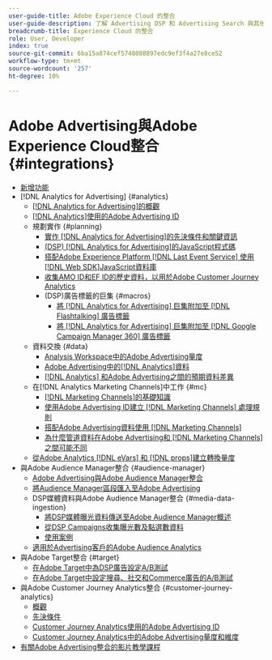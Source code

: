 ```yaml
---
user-guide-title: Adobe Experience Cloud 的整合
user-guide-description: 了解 Advertising DSP 和 Advertising Search 與其他 Adobe Experience Cloud 產品和服務的整合。
breadcrumb-title: Experience Cloud 的整合
role: User, Developer
index: true
source-git-commit: 6ba15a874cef5748088897edc9ef3f4a27e8ce52
workflow-type: tm+mt
source-wordcount: '257'
ht-degree: 10%

---
```



# Adobe Advertising與Adobe Experience Cloud整合 {#integrations}

<!--  ADD LATER: and Adobe Experience Platform -->

+ [新增功能](/help/integrations/home.md)
+ [!DNL Analytics for Advertising] {#analytics}
   + [ [!DNL Analytics for Advertising]的概觀](/help/integrations/analytics/overview.md)
   + [ [!DNL Analytics]使用的Adobe Advertising ID](/help/integrations/analytics/ids.md)
   + 規劃實作 {#planning}
      + [實作 [!DNL Analytics for Advertising]的先決條件和關鍵資訊](/help/integrations/analytics/prerequisites.md)
      + [(DSP)  [!DNL Analytics for Advertising]的JavaScript程式碼](/help/integrations/analytics/javascript.md)
      + [搭配Adobe Experience Platform [!DNL Last Event Service] 使用 [!DNL Web SDK]JavaScript資料庫](/help/integrations/analytics/web-sdk.md)
      + [收集AMO ID和EF ID的歷史資料，以用於Adobe Customer Journey Analytics](/help/integrations/analytics/rvars-to-evars.md)
      + (DSP)廣告標籤的巨集 {#macros}
         + [將 [!DNL Analytics for Advertising] 巨集附加至 [!DNL Flashtalking] 廣告標籤](/help/integrations/analytics/macros-flashtalking.md)
         + [將 [!DNL Analytics for Advertising] 巨集附加至 [!DNL Google Campaign Manager 360] 廣告標籤](/help/integrations/analytics/macros-google-campaign-manager.md)
   + 資料交換 {#data}
      + [Analysis Workspace中的Adobe Advertising量度](/help/integrations/analytics/advertising-metrics-in-analytics.md)
      + [Adobe Advertising中的[!DNL Analytics]資料](/help/integrations/analytics/analytics-data-in-advertising.md)
      + [ [!DNL Analytics] 和Adobe Advertising之間的預期資料差異](/help/integrations/analytics/data-variances.md)
   + 在[!DNL Analytics Marketing Channels]中工作 {#mc}
      + [ [!DNL Marketing Channels]的基礎知識](/help/integrations/analytics/marketing-channels/mc-overview.md)
      + [使用Adobe Advertising ID建立 [!DNL Marketing Channels] 處理規則](/help/integrations/analytics/marketing-channels/mc-ids.md)
      + [搭配Adobe Advertising資料使用 [!DNL Marketing Channels] ](/help/integrations/analytics/marketing-channels/mc-ac-data.md)
      + [為什麼管道資料在Adobe Advertising和 [!DNL Marketing Channels]之間可能不同](/help/integrations/analytics/marketing-channels/mc-data-variances.md)
   + [從Adobe Analytics [!DNL eVars] 和 [!DNL props]建立轉換量度](/help/integrations/analytics/conversion-metrics-from-evars.md)
+ 與Adobe Audience Manager整合 {#audience-manager}
   + [Adobe Advertising與Adobe Audience Manager整合](/help/integrations/audience-manager/overview.md)
   + [將Audience Manager區段匯入至Adobe Advertising](/help/integrations/audience-manager/import-audiences.md)
   + DSP媒體資料與Adobe Audience Manager整合 {#media-data-ingestion}
      + [將DSP媒體曝光資料傳送至Adobe Audience Manager概述](/help/integrations/audience-manager/media-data-integration/overview.md)
      + [從DSP Campaigns收集曝光數及點選數資料](/help/integrations/audience-manager/media-data-integration/collect.md)
      + [使用案例](/help/integrations/audience-manager/media-data-integration/use-cases.md)
   + [適用於Advertising客戶的Adobe Audience Analytics](/help/integrations/audience-manager/audience-analytics.md)
+ 與Adobe Target整合 {#target}
   + [在Adobe Target中為DSP廣告設定A/B測試](/help/integrations/target/ab-tests-dsp.md)
   + [在Adobe Target中設定搜尋、社交和Commerce廣告的A/B測試](/help/integrations/target/ab-tests-search.md)
+ 與Adobe Customer Journey Analytics整合 {#customer-journey-analytics}
   + [概觀](/help/integrations/customer-journey-analytics/overview.md)
   + [先決條件](/help/integrations/customer-journey-analytics/prerequisites.md)
   + [Customer Journey Analytics使用的Adobe Advertising ID](/help/integrations/customer-journey-analytics/ids.md)
   + [Customer Journey Analytics中的Adobe Advertising量度和維度](/help/integrations/customer-journey-analytics/advertising-data-in-cja.md)
+ [有關Adobe Advertising整合的影片教學課程](https://experienceleague.adobe.com/docs/advertising-learn/tutorials/overview.html)<!-- rename if the tutorials TOC structure changes -->
